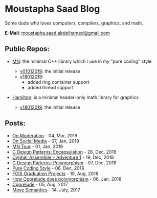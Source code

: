 # Moustapha Saad Blog
Some dude who loves computers, compilers, graphics, and math.

**E-Mail**: moustapha.saad.abdelhamed@gmail.com

## Public Repos:
- [MN](https://gitlab.com/MoustaphaSaad/mn): the minimal C++ library which i use in my "pure coding" style
	- [v01012019](https://gitlab.com/MoustaphaSaad/mn/tags/v01012019): the initial release
	- [v18012019](https://gitlab.com/MoustaphaSaad/mn/tags/v18012019):
		- added ring container support
		- added thread support

- [Hamilton](https://gitlab.com/MoustaphaSaad/hamilton): is a minimal header-only math library for graphics
	- [v18012019](https://gitlab.com/MoustaphaSaad/hamilton/tags/v18012019): the initial release

## Posts:
- [On Moderation](On_Moderation.html) - 04, Mar, 2019
- [On Social Media](On_Social_Media.html) - 07, Jan, 2019
- [MN Tour](mn_tour.html) - 01, Jan, 2019
- [C Design Patterns: Encapsulation](C_Design_Pattern_Encapsulation.html) - 28, Dec, 2018
- [Cypher Assembler - Adventure 1](adventure_1_cypher_assembler.html) - 19, Dec, 2018
- [C Design Patterns: Polymorphism](C_Design_Pattern_Polymorphism.html) - 07, Dec, 2018
- [Pure Coding Style](Pure_Coding_Style.html) - 06, Dec, 2018
- [FCIS Graduation Projects](Post_About_FCIS_Graduation_Projects.html) - 10, Aug, 2018
- [How Cpprelude does polymorphism](How_Cpprelude_does_polymorphism.html) - 06, Jan, 2018
- [Cpprelude](Cpprelude.html) - 05, Aug, 2017
- [Move Semantics](Move_Semantics.html) - 14, July, 2017